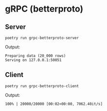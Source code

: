 gRPC (betterproto)
==================

Server
------

```
poetry run grpc-betterproto-server
```

Output:

```
Preparing data (20_000 rows)
Serving on 127.0.0.1:50051
```

Client
------

```
poetry run grpc-betterproto-client
```

Output:

```
100% | 20000/20000 [00:02<00:00, 7062.40it/s]
```
